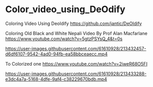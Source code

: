 # Color_video_using_DeOdify
Coloring Video Using Deoldify https://github.com/jantic/DeOldify


Coloring Old Black and White Nepali Video By Prof Alan Macfarlane https://www.youtube.com/watch?v=5gtzPSYsQ_4&t=0s




https://user-images.githubusercontent.com/61610928/213432457-d6df6107-9542-4ad0-94fb-ea58bbceaecc.mp4



To Colorized one https://www.youtube.com/watch?v=2iweR68O5FI




https://user-images.githubusercontent.com/61610928/213433288-e3dc4a7a-5168-4dfe-9af4-c38229670bdb.mp4

